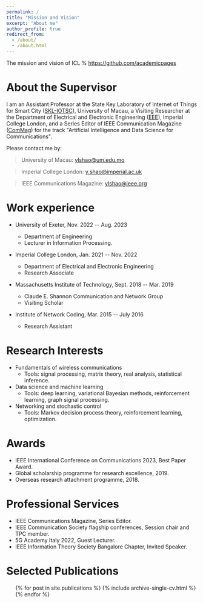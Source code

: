 ```yaml
---
permalink: /
title: "Mission and Vision"
excerpt: "About me"
author_profile: true
redirect_from: 
  - /about/
  - /about.html
---
```



The mission and vision of ICL % https://github.com/academicpages

About the Supervisor
======

I am an Assistant Professor at the State Key Laboratory of Internet of Things for Smart City ([SKL-IOTSC](https://skliotsc.um.edu.mo/)), University of Macau, a Visiting Researcher at the Department of Electrical and Electronic Engineering ([EEE](https://www.imperial.ac.uk/electrical-engineering/)), Imperial College London, and a Series Editor of IEEE Communication Magazine ([ComMag](https://www.comsoc.org/publications/magazines/ieee-communications-magazine/editorial-board)) for the track "Artificial Intelligence and Data Science for Communications". 

Please contact me by:

> University of Macau: ylshao@um.edu.mo

> Imperial College London: y.shao@imperial.ac.uk

> IEEE Communications Magazine:  ylshao@ieee.org

Work experience
======
* University of Exeter, Nov. 2022 -- Aug. 2023
  * Department of Engineering
  * Lecturer in Information Processing.

* Imperial College London, Jan. 2021 -- Nov. 2022
  * Department of Electrical and Electronic Engineering
  * Research Associate
  
* Massachusetts Institute of Technology, Sept. 2018 --  Mar. 2019
  * Claude E. Shannon Communication and Network Group
  * Visiting Scholar
  
* Institute of Network Coding, Mar. 2015 -- July 2016
  * Research Assistant
 
  
Research Interests
======
* Fundamentals of wireless communications
  * Tools: signal processing, matrix theory, real analysis, statistical inference.
* Data science and machine learning
  * Tools: deep learning, variational Bayesian methods, reinforcement learning, graph signal processing.
* Networking and stochastic control
  * Tools: Markov decision process theory, reinforcement learning, optimization.


Awards
======
* IEEE International Conference on Communications 2023, Best Paper Award.
* Global scholarship programme for research excellence, 2019.
* Overseas research attachment programme, 2018.
 

Professional Services
======
* IEEE Communications Magazine, Series Editor.
* IEEE Communication Society flagship conferences, Session chair and TPC member.
* 5G Academy Italy 2022, Guest Lecturer.
* IEEE Information Theory Society Bangalore Chapter, Invited Speaker.


Selected Publications
======
  <ul>{% for post in site.publications %}
    {% include archive-single-cv.html %}
  {% endfor %}</ul>
  
